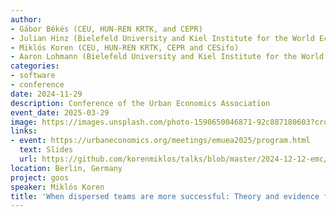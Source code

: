 ```yaml
---
author:
- Gábor Békés (CEU, HUN-REN KRTK, and CEPR)
- Julian Hinz (Bielefeld University and Kiel Institute for the World Economy)
- Miklós Koren (CEU, HUN-REN KRTK, CEPR and CESifo)
- Aaron Lohmann (Bielefeld University and Kiel Institute for the World Economy)
categories:
- software
- conference
date: 2024-11-29
description: Conference of the Urban Economics Association
event_date: 2025-03-29
image: https://images.unsplash.com/photo-1590650046871-92c887180603?crop=entropy&cs=tinysrgb&fit=max&fm=jpg&ixid=M3w2ODAxOTV8MHwxfHJhbmRvbXx8fHx8fHx8fDE3MzI2NDM2MTd8&ixlib=rb-4.0.3&q=80&w=1080
links:
- event: https://urbaneconomics.org/meetings/emuea2025/program.html
  text: Slides
  url: https://github.com/korenmiklos/talks/blob/master/2024-12-12-emc/slides25.pdf
location: Berlin, Germany
project: goos
speaker: Miklós Koren
title: 'When dispersed teams are more successful: Theory and evidence from software'
---
```

